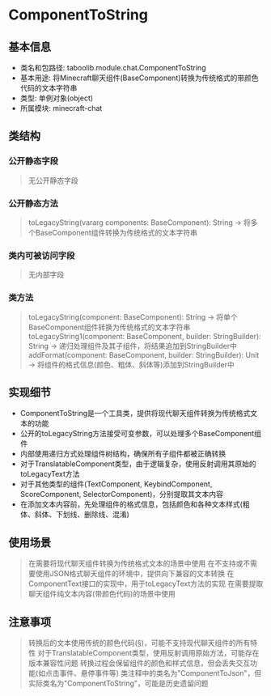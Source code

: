 # ComponentToString
## 基本信息
- 类名和包路径: taboolib.module.chat.ComponentToString
- 基本用途: 将Minecraft聊天组件(BaseComponent)转换为传统格式的带颜色代码的文本字符串
- 类型: 单例对象(object)
- 所属模块: minecraft-chat

## 类结构
### 公开静态字段
> 无公开静态字段

### 公开静态方法
> toLegacyString(vararg components: BaseComponent): String -> 将多个BaseComponent组件转换为传统格式的文本字符串

### 类内可被访问字段
> 无内部字段

### 类方法
> toLegacyString(component: BaseComponent): String -> 将单个BaseComponent组件转换为传统格式的文本字符串
> toLegacyString1(component: BaseComponent, builder: StringBuilder): String -> 递归处理组件及其子组件，将结果追加到StringBuilder中
> addFormat(component: BaseComponent, builder: StringBuilder): Unit -> 将组件的格式信息(颜色、粗体、斜体等)添加到StringBuilder中

## 实现细节
- ComponentToString是一个工具类，提供将现代聊天组件转换为传统格式文本的功能
- 公开的toLegacyString方法接受可变参数，可以处理多个BaseComponent组件
- 内部使用递归方式处理组件树结构，确保所有子组件都被正确转换
- 对于TranslatableComponent类型，由于逻辑复杂，使用反射调用其原始的toLegacyText方法
- 对于其他类型的组件(TextComponent, KeybindComponent, ScoreComponent, SelectorComponent)，分别提取其文本内容
- 在添加文本内容前，先处理组件的格式信息，包括颜色和各种文本样式(粗体、斜体、下划线、删除线、混淆)

## 使用场景
> 在需要将现代聊天组件转换为传统格式文本的场景中使用
> 在不支持或不需要使用JSON格式聊天组件的环境中，提供向下兼容的文本转换
> 在ComponentText接口的实现中，用于toLegacyText方法的实现
> 在需要提取聊天组件纯文本内容(带颜色代码)的场景中使用

## 注意事项
> 转换后的文本使用传统的颜色代码(§)，可能不支持现代聊天组件的所有特性
> 对于TranslatableComponent类型，使用反射调用原始方法，可能存在版本兼容性问题
> 转换过程会保留组件的颜色和样式信息，但会丢失交互功能(如点击事件、悬停事件等)
> 类注释中的类名为"ComponentToJson"，但实际类名为"ComponentToString"，可能是历史遗留问题